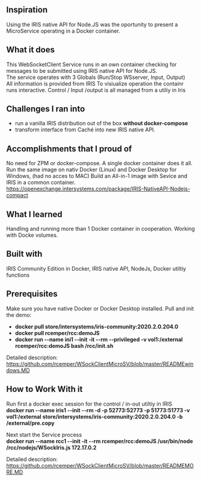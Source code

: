 ## Inspiration
Using the IRIS native API for Node.JS was the oportunity to present a MicroService operating in a Docker container.

## What it does
This WebSocketClient Service runs in an own container checking for messages to be submitted using IRIS native API for Node.JS.  
The service operates with 3 Globals (Run/Stop WSserver, Input, Output)  
All information is provided from IRIS
To visiualize operation the containr runs interactive.
Control / Input /output is all managed from a utiliy in Iris   

## Challenges I ran into
- run a vanilla IRIS distribution out of the box __without docker-compose__
- transform interface from Caché into new IRIS native API. 

## Accomplishments that I proud of
No need for ZPM or docker-compose. A single docker container does it all.
Run the same image on nativ Docker (Linux) and Docker Desktop for Windows, (had no acces to MAC)
Build an All-in-1 image with Sevice and IRIS in a common container.  
https://openexchange.intersystems.com/package/IRIS-NativeAPI-Nodejs-compact

## What I learned
Handling and running more than 1 Docker container in cooperation. Working with Docke volumes.  

## Built with
IRIS Community Edition in Docker, IRIS native API, NodeJs, Docker utiltiy functions

## Prerequisites
Make sure you have native Docker or Docker Desktop installed. Pull and init the demo:  

- __docker pull store/intersystems/iris-community:2020.2.0.204.0__  
- __docker pull rcemper/rcc:demoJS__   
- __docker run --name ini1 --init -it --rm --privileged -v vol1:/external rcemper/rcc:demoJS bash /rcc/init.sh__   

Detailed description: https://github.com/rcemper/WSockClientMicroSV/blob/master/READMEwindows.MD

## How to Work With it
Run first a docker exec session for the control / in-out utiltiy in IRIS     
__docker run --name iris1 --init --rm -d -p 52773:52773 -p 51773:51773 -v vol1:/external store/intersystems/iris-community:2020.2.0.204.0 -b /external/pre.copy__  

Next start the Service process   
__docker run --name rcc1 --init -it --rm rcemper/rcc:demoJS /usr/bin/node /rcc/nodejs/WSockIris.js 172.17.0.2__   

Detailed description: https://github.com/rcemper/WSockClientMicroSV/blob/master/READMEMORE.MD
